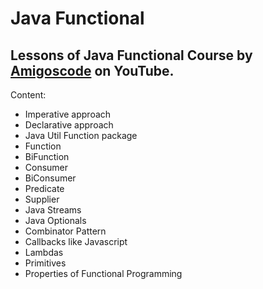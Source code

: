 # Java Functional
## Lessons of Java Functional Course by [Amigoscode](https://www.youtube.com/watch?v=VRpHdSFWGPs) on YouTube.

Content:
- Imperative approach
- Declarative approach
- Java Util Function package
- Function
- BiFunction
- Consumer
- BiConsumer
- Predicate
- Supplier
- Java Streams
- Java Optionals
- Combinator Pattern
- Callbacks like Javascript
- Lambdas
- Primitives
- Properties of Functional Programming
